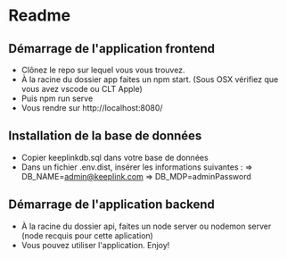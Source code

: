 # Readme

## Démarrage de l'application frontend

- Clônez le repo sur lequel vous vous trouvez.
- À la racine du dossier app faites un npm start. (Sous OSX vérifiez que vous avez vscode ou CLT Apple)
- Puis npm run serve
- Vous rendre sur http://localhost:8080/

## Installation de la base de données

- Copier keeplinkdb.sql dans votre base de données
- Dans un fichier .env.dist, insérer les informations suivantes : 
    => DB_NAME=admin@keeplink.com
    => DB_MDP=adminPassword

## Démarrage de l'application backend

- À la racine du dossier api, faites un node server ou nodemon server (node recquis pour cette aplication)
- Vous pouvez utiliser l'application. Enjoy!